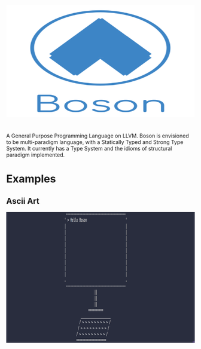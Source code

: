 <p align="center">
  <img  height="300" width="700" src="https://github.com/JagratPatkar/Boson/blob/main/img/Boson%20Logo.svg"/>
</p>



#
A General Purpose Programming Language on LLVM. Boson is envisioned to be multi-paradigm
language, with a Statically Typed and Strong Type System. It currently has a Type System 
and the idioms of structural paradigm implemented.



# Examples 

## Ascii Art

<p align="center">
  <img  height="350" width="750" src="https://github.com/JagratPatkar/Boson/blob/main/img/asciiart.png"/>
</p>

